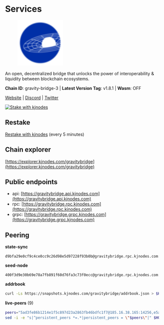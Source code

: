 # Services

<figure><img src="https://raw.githubusercontent.com/kj89/cosmos-images/main/logos/gravitybridge.png" width="150" alt=""><figcaption></figcaption></figure>

An open, decentralized bridge that unlocks the power of  interoperability & liquidity between blockchain ecosystems.

**Chain ID**: gravity-bridge-3 | **Latest Version Tag**: v1.8.1 | **Wasm**: OFF

[Website](https://www.gravitybridge.net) | [Discord](https://discord.gg/ARV8dTSjAk) | [Twitter](https://twitter.com/gravity_bridge)

[![Stake with kjnodes](https://i.ibb.co/cr44Q8j/button-stake-with-kjnodes.png)](https://restake.app/gravitybridge/gravityvaloper1nw3uavthnjwsgrrjzav2wdg9m0pw7k4fc7hvlz)

## Restake

[Restake with kjnodes](https://restake.app/gravitybridge/gravityvaloper1nw3uavthnjwsgrrjzav2wdg9m0pw7k4fc7hvlz) (every 5 minutes)
## Chain explorer
[https://explorer.kjnodes.com/gravitybridge](https://explorer.kjnodes.com/gravitybridge)

## Public endpoints

* api: [https://gravitybridge.api.kjnodes.com](https://gravitybridge.api.kjnodes.com)
* rpc: [https://gravitybridge.rpc.kjnodes.com](https://gravitybridge.rpc.kjnodes.com)
* grpc: [https://gravitybridge.grpc.kjnodes.com](https://gravitybridge.grpc.kjnodes.com)

## Peering

**state-sync**

```text
d9bfa29e0cf9c4ce0cc9c26d98e5d97228f93b0b@gravitybridge.rpc.kjnodes.com:26656
```

**seed-node**

```text
400f3d9e30b69e78a7fb891f60d76fa3c73f0ecc@gravitybridge.rpc.kjnodes.com:26659
```

**addrbook**
```bash
curl -Ls https://snapshots.kjnodes.com/gravitybridge/addrbook.json > $HOME/.gravity/config/addrbook.json
```

**live-peers** (9)
```bash
peers="5ad3fe86b1214e1f5c897d23a2863fb46bdfc1f7@185.16.38.165:14256,e5a11a1a8a36f0910755d0fc3546e8e3198283da@18.156.199.4:26656,6ffe5233bf6830532cc8b99eac83d9439f70881f@13.124.101.116:26656,961dc8a5e131e058c87c25f1d5c3b9395076e46a@65.108.106.131:26656,6eb2a2e7bcd82aad56b6652a328c72f148f84935@194.147.58.224:26656,d9bfa29e0cf9c4ce0cc9c26d98e5d97228f93b0b@65.109.88.38:26656,114180a593e480b0443ca61bb1325289a7029bc6@78.47.198.121:26656,e5362a93c6e7f686d72c8d6d98be2c7bceeb5cc3@49.12.23.149:27010,56a8349703e8f5c97c452c7e45f5bcaac966ccbf@207.180.204.110:26656"
sed -i -e "s|^persistent_peers *=.*|persistent_peers = \"$peers\"|" $HOME/.gravity/config/config.toml
```

